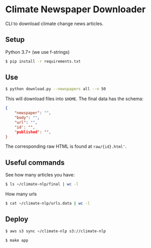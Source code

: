# Climate Newspaper Downloader

CLI to download climate change news articles.

## Setup

Python 3.7+ (we use f-strings)

```bash
$ pip install -r requirements.txt
```

## Use

```bash
$ python download.py --newspapers all --n 50
```

This will download files into `$HOME`.  The final data has the schema:
```json
{
	"newspaper": "",
	"body": "",
	"url": "",
	"id': "",
	"published": "",
}
```

The corresponding raw HTML is found at `raw/{id}.html'`.

## Useful commands

See how many articles you have:

```bash
$ ls ~/climate-nlp/final | wc -l
```

How many urls
```bash
$ cat ~/climate-nlp/urls.data | wc -l
```

## Deploy

```bash
$ aws s3 sync ~/climate-nlp s3://climate-nlp

$ make app
```
